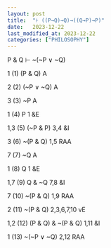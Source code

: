 ```yaml
---
layout: post
title:  "⊦ ((P→Q)→Q)→((Q→P)→P)"
date:   2023-12-22
last_modified_at: 2023-12-22
categories: ["PHILOSOPHY"]
---
```




P & Q ⊢ ~(~P ∨ ~Q)



1          (1)  (P & Q)                       A



2          (2)  (~P ∨ ~Q)                   A



3          (3)  ~P                             A



1          (4)   P                             1 &E



1,3        (5) (~P & P)                     3,4 &I



3          (6) ~(P & Q)                    1,5 RAA



7          (7) ~Q                             A



1          (8) Q                              1 &E



1,7        (9) Q & ~Q                     7,8 &I



7          (10) ~(P & Q)                   1,9 RAA



2          (11) ~(P & Q)                   2,3,6,7,10 vE          



1,2        (12) (P & Q) & ~(P & Q)    1,11 &I                               



1          (13) ~(~P ∨ ~Q)              2,12 RAA

